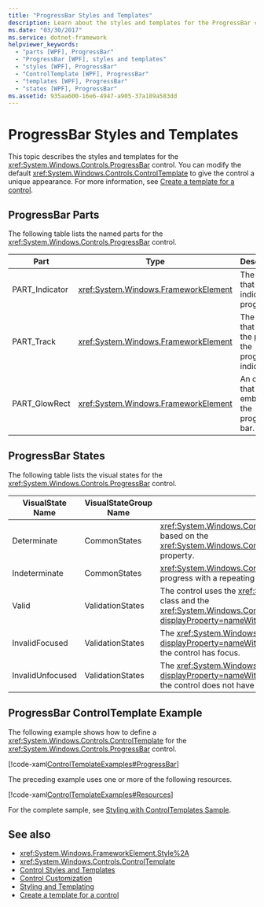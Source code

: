 ```yaml
---
title: "ProgressBar Styles and Templates"
description: Learn about the styles and templates for the ProgressBar control allowing you to modify the default ControlTemplate and give it a unique appearance.
ms.date: "03/30/2017"
ms.service: dotnet-framework
helpviewer_keywords:
  - "parts [WPF], ProgressBar"
  - "ProgressBar [WPF], styles and templates"
  - "styles [WPF], ProgressBar"
  - "ControlTemplate [WPF], ProgressBar"
  - "templates [WPF], ProgressBar"
  - "states [WPF], ProgressBar"
ms.assetid: 935aa600-16e6-4947-a905-37a189a583dd
---
```

# ProgressBar Styles and Templates

This topic describes the styles and templates for the <xref:System.Windows.Controls.ProgressBar> control. You can modify the default <xref:System.Windows.Controls.ControlTemplate> to give the control a unique appearance. For more information, see [Create a template for a control](how-to-create-apply-template.md).

## ProgressBar Parts

The following table lists the named parts for the <xref:System.Windows.Controls.ProgressBar> control.

|Part|Type|Description|
|-|-|-|
|PART_Indicator|<xref:System.Windows.FrameworkElement>|The object that indicates progress.|
|PART_Track|<xref:System.Windows.FrameworkElement>|The object that defines the path of the progress indicator.|
|PART_GlowRect|<xref:System.Windows.FrameworkElement>|An object that embellishes the progress bar.|

## ProgressBar States

The following table lists the visual states for the <xref:System.Windows.Controls.ProgressBar> control.

|VisualState Name|VisualStateGroup Name|Description|
|----------------------|---------------------------|-----------------|
|Determinate|CommonStates|<xref:System.Windows.Controls.ProgressBar> reports progress based on the <xref:System.Windows.Controls.Primitives.RangeBase.Value%2A> property.|
|Indeterminate|CommonStates|<xref:System.Windows.Controls.ProgressBar> reports generic progress with a repeating pattern.|
|Valid|ValidationStates|The control uses the <xref:System.Windows.Controls.Validation> class and the <xref:System.Windows.Controls.Validation.HasError%2A?displayProperty=nameWithType> attached property is `false`.|
|InvalidFocused|ValidationStates|The <xref:System.Windows.Controls.Validation.HasError%2A?displayProperty=nameWithType> attached property is `true` has the control has focus.|
|InvalidUnfocused|ValidationStates|The <xref:System.Windows.Controls.Validation.HasError%2A?displayProperty=nameWithType> attached property is `true` has the control does not have focus.|

## ProgressBar ControlTemplate Example

The following example shows how to define a <xref:System.Windows.Controls.ControlTemplate> for the <xref:System.Windows.Controls.ProgressBar> control.

[!code-xaml[ControlTemplateExamples#ProgressBar](~/samples/snippets/csharp/VS_Snippets_Wpf/ControlTemplateExamples/CS/resources/progressbar.xaml#progressbar)]

The preceding example uses one or more of the following resources.

[!code-xaml[ControlTemplateExamples#Resources](~/samples/snippets/csharp/VS_Snippets_Wpf/ControlTemplateExamples/CS/resources/shared.xaml#resources)]

For the complete sample, see [Styling with ControlTemplates Sample](https://github.com/Microsoft/WPF-Samples/tree/master/Styles%20&%20Templates/IntroToStylingAndTemplating).

## See also

- <xref:System.Windows.FrameworkElement.Style%2A>
- <xref:System.Windows.Controls.ControlTemplate>
- [Control Styles and Templates](control-styles-and-templates.md)
- [Control Customization](control-customization.md)
- [Styling and Templating](styles-templates-overview.md)
- [Create a template for a control](how-to-create-apply-template.md)
